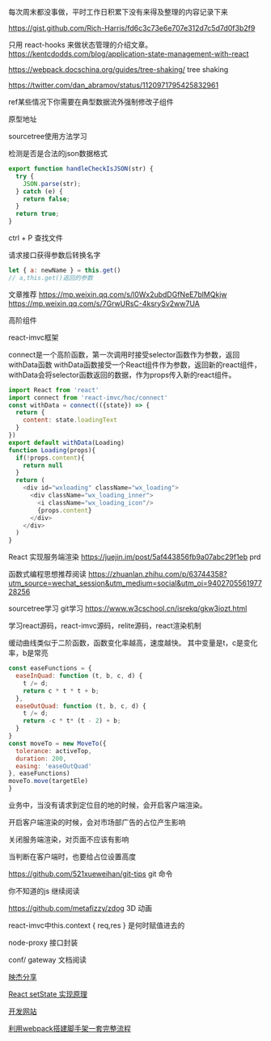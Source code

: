 每次周末都没事做，平时工作日积累下没有来得及整理的内容记录下来

https://gist.github.com/Rich-Harris/fd6c3c73e6e707e312d7c5d7d0f3b2f9

只用 react-hooks 来做状态管理的介绍文章。
https://kentcdodds.com/blog/application-state-management-with-react

https://webpack.docschina.org/guides/tree-shaking/
tree shaking


https://twitter.com/dan_abramov/status/1120971795425832961



ref某些情况下你需要在典型数据流外强制修改子组件


原型地址


sourcetree使用方法学习


检测是否是合法的json数据格式
```js
export function handleCheckIsJSON(str) {
  try {
    JSON.parse(str);
  } catch (e) {
    return false;
  }
  return true;
}
```

ctrl + P 查找文件


请求接口获得参数后转换名字
```js
let { a: newName } = this.get()
// a,this.get()返回的参数

```


文章推荐
https://mp.weixin.qq.com/s/l0Wx2ubdDGfNeE7blMQkjw
https://mp.weixin.qq.com/s/7GrwURsC-4ksrySv2ww7UA


高阶组件

react-imvc框架

connect是一个高阶函数，第一次调用时接受selector函数作为参数，返回withData函数
withData函数接受一个React组件作为参数，返回新的react组件，withData会将selector函数返回的数据，作为props传入新的react组件。

```js
import React from 'react'
import connect from 'react-imvc/hoc/connect'
const withData = connect(({state}) => {
  return {
    content: state.loadingText
  }
})
export default withData(Loading)
function Loading(props){
  if(!props.content){
    return null
  }
  return (
    <div id="wxloading" className="wx_loading">
      <div className="wx_loading_inner">
        <i className="wx_loading_icon"/>
        {props.content}
      </div>
    </div>
  )
}
```

React 实现服务端渲染
https://juejin.im/post/5af443856fb9a07abc29f1eb 
prd




函数式编程思想推荐阅读
https://zhuanlan.zhihu.com/p/63744358?utm_source=wechat_session&utm_medium=social&utm_oi=940270556197728256


sourcetree学习
git学习 https://www.w3cschool.cn/isrekq/gkw3iozt.html


学习react源码，react-imvc源码，relite源码，react渲染机制


缓动曲线类似于二阶函数，函数变化率越高，速度越快。
其中变量是t，c是变化率，b是常亮

```js
const easeFunctions = {
  easeInQuad: function (t, b, c, d) {
    t /= d;
    return c * t * t + b;
  },
  easeOutQuad: function (t, b, c, d) {
    t /= d;
    return -c * t* (t - 2) + b;
  }
}
const moveTo = new MoveTo({
  tolerance: activeTop,
  duration: 200,
  easing: 'easeOutQuad'
}, easeFunctions)
moveTo.move(targetEle)
}
```

业务中，当没有请求到定位目的地的时候，会开启客户端渲染。

开启客户端渲染的时候，会对市场部广告的占位产生影响

关闭服务端渲染，对页面不应该有影响

当判断在客户端时，也要给占位设置高度


https://github.com/521xueweihan/git-tips  git 命令

你不知道的js 继续阅读


https://github.com/metafizzy/zdog 3D 动画 

react-imvc中this.context { req,res } 是何时赋值进去的


node-proxy 接口封装

conf/ gateway 文档阅读

[映杰分享](https://www.weibo.com/ttarticle/p/show?id=2309404382107785933493#_0)



[React setState 实现原理](https://imweb.io/topic/5b189d04d4c96b9b1b4c4ed6)


[开发网站](https://dev.to/)



[利用webpack搭建脚手架一套完整流程](https://mp.weixin.qq.com/s/23f64lu-qAEAK76lFYyzow)